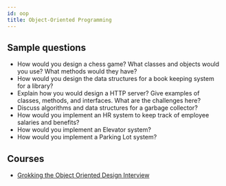 ```yaml
---
id: oop
title: Object-Oriented Programming
---
```


## Sample questions

- How would you design a chess game? What classes and objects would you use? What methods would they have?
- How would you design the data structures for a book keeping system for a library?
- Explain how you would design a HTTP server? Give examples of classes, methods, and interfaces. What are the challenges here?
- Discuss algorithms and data structures for a garbage collector?
- How would you implement an HR system to keep track of employee salaries and benefits?
- How would you implement an Elevator system?
- How would you implement a Parking Lot system?

## Courses

- [Grokking the Object Oriented Design Interview](https://www.educative.io/courses/grokking-the-object-oriented-design-interview?aff=x23W)
